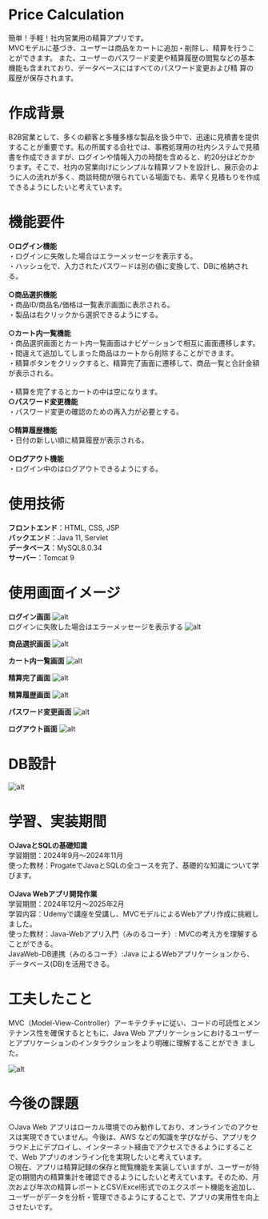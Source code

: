 # Price Calculation 
簡単！手軽！社内営業用の精算アプリです。　　　　　　　　　　　　　　　　　　　　　　　　　　　　　　　　　　　　　　　　　　　　　　
MVCモデルに基づき、ユーザーは商品をカートに追加・削除し、精算を行うことができます。 また、ユーザーのパスワード変更や精算履歴の閲覧などの基本機能も含まれており、データベースにはすべてのパスワード変更および精
算の履歴が保存されます。<br>       
  
# 作成背景
B2B営業として、多くの顧客と多種多様な製品を扱う中で、迅速に見積書を提供することが重要です。私の所属する会社では、事務処理用の社内システムで見積書を作成できますが、ログインや情報入力の時間を含めると、約20分ほどかかります。そこで、社内の営業向けにシンプルな精算ソフトを設計し、展示会のように人の流れが多く、商談時間が限られている場面でも、素早く見積もりを作成できるようにしたいと考えています。<br>  

# 機能要件 
**○ログイン機能**          
  ・ログインに失敗した場合はエラーメッセージを表示する。             
  ・ハッシュ化で、入力されたパスワードは別の値に変換して、DBに格納される。<br>        
**○商品選択機能**    
・商品ID/商品名/価格は一覧表示画面に表示される。    
・製品は右クリックから選択できるようにする。<br>     
**○カート内一覧機能**    
・商品選択画面とカート内一覧画面はナビゲーションで相互に画面遷移します。    
・間違えて追加してしまった商品はカートから削除することができます。    
・精算ボタンをクリックすると、精算完了画面に遷移して、商品一覧と合計金額が表示される。<br>     
・精算を完了するとカートの中は空になります。     
**○パスワード変更機能**     
・パスワード変更の確認のための再入力が必要とする。<br>      
**○精算履歴機能**     
・日付の新しい順に精算履歴が表示される。 <br>     
**○ログアウト機能**      
・ログイン中のはログアウトできるようにする。 <br>     

# 使用技術    
**フロントエンド**：HTML, CSS, JSP    
**バックエンド**：Java 11, Servlet     
**データベース**：MySQL8.0.34     
**サーバー**：Tomcat 9  <br>


# 使用画面イメージ
**ログイン画面**
![alt](https://github.com/user-attachments/assets/dcd29191-9e02-48b9-aba6-01b683a3c273)<br>
ログインに失敗した場合はエラーメッセージを表示する
![alt](https://github.com/user-attachments/assets/42de8a43-dfd3-487d-abfb-7633ca7fa932)<br>

**商品選択画面**
![alt](https://github.com/user-attachments/assets/a088770d-360d-430e-8e7c-f778c9eda7da)<br>

**カート内一覧画面**
![alt](https://github.com/user-attachments/assets/0f3f7f8f-9ced-4123-a38d-92d93201f985)<br>

**精算完了画面**
![alt](https://github.com/user-attachments/assets/86a51989-d859-4f23-ba21-ef2db697310b)<br>

**精算履歴画面**
![alt](https://github.com/user-attachments/assets/496f1c84-2ba8-4e69-b993-c2999bfe8d5f)<br>

**パスワード変更画面**
![alt](https://github.com/user-attachments/assets/7e4f4887-6637-4578-920f-3ef05b5c472d)<br>

**ログアウト画面**
![alt](https://github.com/user-attachments/assets/4eb317c6-51d0-45f0-a008-f2674ef94d17)<br>      

# DB設計
![alt](https://github.com/user-attachments/assets/ef39b4d1-f3ca-484c-930b-5c3ba27b0536)<br>

# 学習、実装期間
**○JavaとSQLの基礎知識**         
学習期間：2024年9月〜2024年11月       
使った教材：ProgateでJavaとSQLの全コースを完了、基礎的な知識について学びます。 <br>     
**○Java Webアプリ開発作業**          
学習期間：2024年12月〜2025年2月      
学習内容：Udemyで講座を受講し、MVCモデルによるWebアプリ作成に挑戦しました。     
使った教材：Java-Webアプリ入門（みのるコーチ）: MVCの考え方を理解することができる。     
JavaWeb-DB連携（みのるコーチ）:Java によるWebアプリケーションから、データベース(DB)を活用できる。      

# 工夫したこと 
MVC（Model-View-Controller）アーキテクチャに従い、コードの可読性とメンテナンス性を確保するとともに、Java Web アプリケーションにおけるユーザーとアプリケーションのインタラクションをより明確に理解することができ
ました。<br>      

![alt](https://github.com/user-attachments/assets/01d2f8f2-9e57-44ab-a91e-bed481eaf307)<br>

# 今後の課題 
○Java Web アプリはローカル環境でのみ動作しており、オンラインでのアクセスは実現できていません。今後は、AWS などの知識を学びながら、アプリをクラウド上にデプロイし、インターネット経由でアクセスできるようにすることで、Web アプリのオンライン化を実現したいと考えています。 <br>
○現在、アプリは精算記録の保存と閲覧機能を実装していますが、ユーザーが特定の期間内の精算集計を確認できるようにしたいと考えています。そのため、月次および年次の精算レポートとCSV/Excel形式でのエクスポート機能を追加し、ユーザーがデータを分析・管理できるようにすることで、アプリの実用性を向上させたいです。
